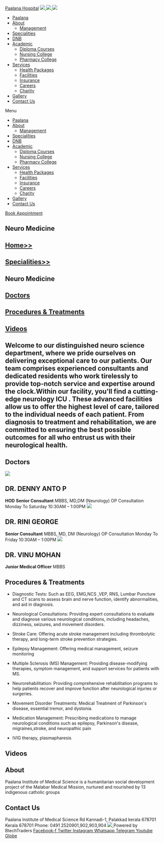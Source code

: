 [Paalana Hospital](https://paalana.in/neuro-medicine/<https:/paalana.in> "Paalana Hospital")
[ ![](https://paalana.in/wp-content/uploads/2022/08/Untitled-2.png) ](https://paalana.in/neuro-medicine/<https:/paalana.in/>)
[ ![](https://paalana.in/wp-content/uploads/2024/09/Group-883-1024x295.png) ](https://paalana.in/neuro-medicine/<https:/paalana.in/>)
![](https://paalana.in/wp-content/uploads/2024/09/164073682_3625173097592065_7499118900655108432_n-1-1.jpg)
  * [Paalana](https://paalana.in/neuro-medicine/<https:/paalana.in/>)
  * [About](https://paalana.in/neuro-medicine/<https:/paalana.in/about/>)
    * [Management](https://paalana.in/neuro-medicine/<https:/paalana.in/management/>)
  * [Specialities](https://paalana.in/neuro-medicine/<https:/paalana.in/specialities/>)
  * [DNB](https://paalana.in/neuro-medicine/<https:/paalana.in/diplomate-national-board-dnb/>)
  * [Academic](https://paalana.in/neuro-medicine/<#>)
    * [Diploma Courses](https://paalana.in/neuro-medicine/<https:/paalana.in/academic/>)
    * [Nursing College](https://paalana.in/neuro-medicine/<https:/sanjocollegeofnursing.org/>)
    * [Pharmacy College](https://paalana.in/neuro-medicine/<http:/www.sanjocps.com/>)
  * [Services](https://paalana.in/neuro-medicine/<#>)
    * [Health Packages](https://paalana.in/neuro-medicine/<https:/paalana.in/health-packages/>)
    * [Facilities](https://paalana.in/neuro-medicine/<https:/paalana.in/facilities/>)
    * [Insurance](https://paalana.in/neuro-medicine/<https:/paalana.in/insurance/>)
    * [Careers](https://paalana.in/neuro-medicine/<https:/paalana.in/careers/>)
    * [Charity](https://paalana.in/neuro-medicine/<https:/paalana.in/charity/>)
  * [Gallery](https://paalana.in/neuro-medicine/<https:/paalana.in/our-gallery/>)
  * [Contact Us](https://paalana.in/neuro-medicine/<https:/paalana.in/contact-us/>)


Menu
  * [Paalana](https://paalana.in/neuro-medicine/<https:/paalana.in/>)
  * [About](https://paalana.in/neuro-medicine/<https:/paalana.in/about/>)
    * [Management](https://paalana.in/neuro-medicine/<https:/paalana.in/management/>)
  * [Specialities](https://paalana.in/neuro-medicine/<https:/paalana.in/specialities/>)
  * [DNB](https://paalana.in/neuro-medicine/<https:/paalana.in/diplomate-national-board-dnb/>)
  * [Academic](https://paalana.in/neuro-medicine/<#>)
    * [Diploma Courses](https://paalana.in/neuro-medicine/<https:/paalana.in/academic/>)
    * [Nursing College](https://paalana.in/neuro-medicine/<https:/sanjocollegeofnursing.org/>)
    * [Pharmacy College](https://paalana.in/neuro-medicine/<http:/www.sanjocps.com/>)
  * [Services](https://paalana.in/neuro-medicine/<#>)
    * [Health Packages](https://paalana.in/neuro-medicine/<https:/paalana.in/health-packages/>)
    * [Facilities](https://paalana.in/neuro-medicine/<https:/paalana.in/facilities/>)
    * [Insurance](https://paalana.in/neuro-medicine/<https:/paalana.in/insurance/>)
    * [Careers](https://paalana.in/neuro-medicine/<https:/paalana.in/careers/>)
    * [Charity](https://paalana.in/neuro-medicine/<https:/paalana.in/charity/>)
  * [Gallery](https://paalana.in/neuro-medicine/<https:/paalana.in/our-gallery/>)
  * [Contact Us](https://paalana.in/neuro-medicine/<https:/paalana.in/contact-us/>)


[ Book Appointment ](https://paalana.in/neuro-medicine/<https:/bit.ly/pmchysan>)
## Neuro Medicine
## [Home>>](https://paalana.in/neuro-medicine/<https:/paalana.in>)
## [Specialities>>](https://paalana.in/neuro-medicine/<https:/paalana.in/specialities/>)
## Neuro Medicine
## [Doctors](https://paalana.in/neuro-medicine/<#docs>)
## [Procedures & Treatments](https://paalana.in/neuro-medicine/<#pros>)
## [Videos](https://paalana.in/neuro-medicine/<#videos>)
## Welcome to our distinguished neuro science department, where we pride ourselves on delivering exceptional care to our patients. Our team comprises experienced consultants and dedicated residents who work tirelessly to provide top-notch service and expertise around the clock.Within our facility, you'll find a cutting-edge neurology ICU . These advanced facilities allow us to offer the highest level of care, tailored to the individual needs of each patient. From diagnosis to treatment and rehabilitation, we are committed to ensuring the best possible outcomes for all who entrust us with their neurological health.
## Doctors
![](https://paalana.in/wp-content/uploads/2024/11/Dr-DennyNeuro-Medicine-1.png)
## DR. DENNY ANTO P 
**HOD**
**Senior Consultant**
MBBS, MD,DM (Neurology)
OP Consultation
Monday To Saturday
10:30AM – 1:00PM
![](https://paalana.in/wp-content/uploads/2024/11/DR.-RININeuro-Medicine.png)
## DR. RINI GEORGE 
**Senior Consultant**
MBBS, MD, DM (Neurology)
OP Consultation
Monday To Friday
10:30AM – 1:00PM
![](https://paalana.in/wp-content/uploads/2024/06/doctor-placeholder-male.jpg)
## DR. VINU MOHAN
**Junior Medical Officer**
MBBS
## Procedures & Treatments
  * Diagnostic Tests: Such as EEG, EMG,NCS ,VEP, RNS, Lumbar Puncture and CT scans to assess brain and nerve function, identify abnormalities, and aid in diagnosis.
  * Neurological Consultations: Providing expert consultations to evaluate and diagnose various neurological conditions, including headaches, dizziness, seizures, and movement disorders.
  * Stroke Care: Offering acute stroke management including thrombolytic therapy, and long-term stroke prevention strategies.
  * Epilepsy Management: Offering medical management, seizure monitoring
  * Multiple Sclerosis (MS) Management: Providing disease-modifying therapies, symptom management, and support services for patients with MS.


  * Neurorehabilitation: Providing comprehensive rehabilitation programs to help patients recover and improve function after neurological injuries or surgeries.
  * Movement Disorder Treatments: Medical Treatment of Parkinson's disease, essential tremor, and dystonia.
  * Medication Management: Prescribing medications to manage neurological conditions such as epilepsy, Parkinson's disease, migraines,stroke, and neuropathic pain
  * IVIG therapy, plasmapharesis


## Videos
## About
Paalana Institute of Medical Science is a humanitarian social development project of the Malabar Medical Mission, nurtured and nourished by 13 indigenous catholic groups 
## Contact Us
Paalana Institute of Medical Science Rd
Kannadi-1, Palakkad kerala 678701
Kerala 678701
Phone: 0491 2520901,902,903,904
[ ](https://paalana.in/neuro-medicine/<https:/www.facebook.com/paalana.pims>) [ ](https://paalana.in/neuro-medicine/<https:/www.instagram.com/paalana_hospital/>) [ ](https://paalana.in/neuro-medicine/<https:/www.youtube.com/@paalanainstituteofmedicals9226>)
[ ![](https://paalana.in/wp-content/uploads/2024/09/Group-884.png) ](https://paalana.in/neuro-medicine/<https:/paalana.in/>)
Powered by BtechTraders
[ Facebook-f ](https://paalana.in/neuro-medicine/<https:/www.facebook.com/btechtraderspage/>) [ Twitter ](https://paalana.in/neuro-medicine/<https:/twitter.com/BtechTraders>) [ Instagram ](https://paalana.in/neuro-medicine/<https:/www.instagram.com/btech_traders/>) [ Whatsapp ](https://paalana.in/neuro-medicine/<https:wa.me/+919447090274>) [ Telegram ](https://paalana.in/neuro-medicine/<https:/t.me/stockexTrading>) [ Youtube ](https://paalana.in/neuro-medicine/<https:/www.youtube.com/c/Btechtraders>) [ Globe ](https://paalana.in/neuro-medicine/<https:/btechtraders.com/>)
